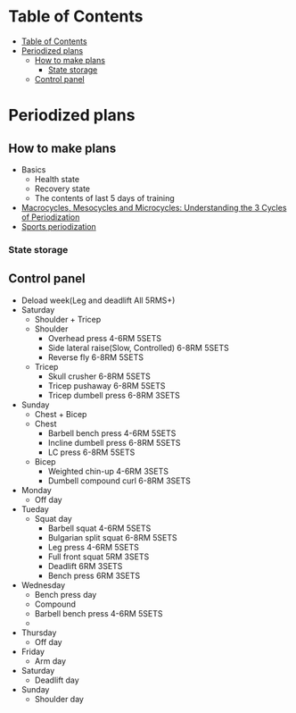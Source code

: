 # Table of Contents
- [Table of Contents](#table-of-contents)
- [Periodized plans](#periodized-plans)
  - [How to make plans](#how-to-make-plans)
    - [State storage](#state-storage)
  - [Control panel](#control-panel)

# Periodized plans
## How to make plans
- Basics
  - Health state
  - Recovery state
  - The contents of last 5 days of training
- [Macrocycles, Mesocycles and Microcycles: Understanding the 3 Cycles of Periodization](https://www.trainingpeaks.com/blog/macrocycles-mesocycles-and-microcycles-understanding-the-3-cycles-of-periodization/#:~:text=A%20mesocycle%20refers%20to%20a,usually%20a%20week%20of%20training.)
- [Sports periodization](https://en.wikipedia.org/wiki/Sports_periodization#:~:text=The%20microcycle%20is%20generally%20up,representing%20a%20year%20or%20two.)
### State storage
## Control panel
- Deload week(Leg and deadlift All 5RMS+)
- Saturday
  - Shoulder + Tricep
  - Shoulder
    - Overhead press 4-6RM 5SETS
    - Side lateral raise(Slow, Controlled) 6-8RM 5SETS
    - Reverse fly 6-8RM 5SETS
  - Tricep
    - Skull crusher 6-8RM 5SETS
    - Tricep pushaway 6-8RM 5SETS
    - Tricep dumbell press 6-8RM 3SETS
- Sunday
  - Chest + Bicep
  - Chest
    - Barbell bench press 4-6RM 5SETS
    - Incline dumbell press 6-8RM 5SETS
    - LC press 6-8RM 5SETS
  - Bicep
    - Weighted chin-up 4-6RM 3SETS
    - Dumbell compound curl 6-8RM 3SETS
- Monday
  - Off day
- Tueday
  - Squat day
    - Barbell squat 4-6RM 5SETS
    - Bulgarian split squat 6-8RM 5SETS
    - Leg press 4-6RM 5SETS
    - Full front squat 5RM 3SETS
    - Deadlift 6RM 3SETS
    - Bench press 6RM 3SETS
- Wednesday
  - Bench press day
  - Compound
  - Barbell bench press 4-6RM 5SETS
  - 
- Thursday
  - Off day
- Friday
  - Arm day
- Saturday
  - Deadlift day
- Sunday
  - Shoulder day
